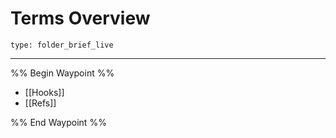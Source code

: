 # Terms Overview
 
```ccard
type: folder_brief_live
```
 
---

%% Begin Waypoint %%
- [[Hooks]]
- [[Refs]]

%% End Waypoint %%